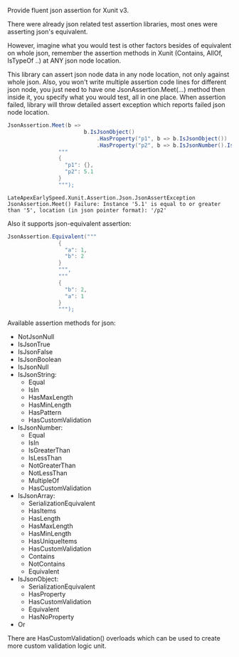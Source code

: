 ﻿Provide fluent json assertion for Xunit v3.

There were already json related test assertion libraries, most ones were asserting json's equivalent.

However, imagine what you would test is other factors besides of equivalent on whole json, remember the assertion methods in Xunit (Contains, AllOf, IsTypeOf ..) at ANY json node location.

This library can assert json node data in any node location, not only against whole json. Also, you won't write multiple assertion code lines for different json node, you just need to have one JsonAssertion.Meet(...) method then inside it, you specify what you would test, all in one place. When assertion failed, library will throw detailed assert exception which reports failed json node location. 

```csharp
JsonAssertion.Meet(b =>
                        b.IsJsonObject()
                            .HasProperty("p1", b => b.IsJsonObject())
                            .HasProperty("p2", b => b.IsJsonNumber().IsLessThan(5)),
                """
                {
                  "p1": {},
                  "p2": 5.1
                }
                """);
```

```
LateApexEarlySpeed.Xunit.Assertion.Json.JsonAssertException
JsonAssertion.Meet() Failure: Instance '5.1' is equal to or greater than '5', location (in json pointer format): '/p2'
```

Also it supports json-equivalent assertion:

```csharp
JsonAssertion.Equivalent("""
                {
                  "a": 1,
                  "b": 2
                }
                """,
                """
                {
                  "b": 2,
                  "a": 1
                }
                """);
```

Available assertion methods for json:

- NotJsonNull
- IsJsonTrue
- IsJsonFalse
- IsJsonBoolean
- IsJsonNull
- IsJsonString:
  - Equal
  - IsIn
  - HasMaxLength
  - HasMinLength
  - HasPattern
  - HasCustomValidation
- IsJsonNumber:
  - Equal
  - IsIn
  - IsGreaterThan
  - IsLessThan
  - NotGreaterThan
  - NotLessThan
  - MultipleOf
  - HasCustomValidation
- IsJsonArray:
  - SerializationEquivalent
  - HasItems
  - HasLength
  - HasMaxLength
  - HasMinLength
  - HasUniqueItems
  - HasCustomValidation
  - Contains
  - NotContains
  - Equivalent
- IsJsonObject:
  - SerializationEquivalent
  - HasProperty
  - HasCustomValidation
  - Equivalent
  - HasNoProperty
- Or

There are HasCustomValidation() overloads which can be used to create more custom validation logic unit.
